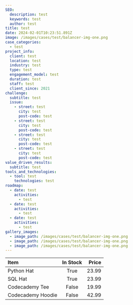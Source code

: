 ```yaml
---
SEO:
  description: test
  keywords: test
  author: test
title: test
date: 2024-02-01T10:23:51.891Z
image: /images/cases/test/balancer-img-one.png
case_categories:
  - test
project_info:
  client: test
  location: test
  industry: test
  type: test
  engagement_model: test
  duration: test
  staff: test
  client_since: 2021
challenge:
  subtitle: test
  issue:
    - street: test
      city: test
      post-code: test
    - street: test
      city: test
      post-code: test
    - street: test
      city: test
      post-code: test
    - street: test
      city: test
      post-code: test
value_driven_results:
  subtitle: test
tools_and_technologies:
  - tool: test
    technologies: test
roadmap:
  - date: test
    activities:
      - test
  - date: test
    activities:
      - test
  - date: test
    activities:
      - test
gallery_images:
  - image_path: /images/cases/test/balancer-img-one.png
  - image_path: /images/cases/test/balancer-img-one.png
  - image_path: /images/cases/test/balancer-img-one.png
---
```


| Item              | In Stock | Price |
| :---------------- | :------: | ----: |
| Python Hat        |   True   | 23.99 |
| SQL Hat           |   True   | 23.99 |
| Codecademy Tee    |  False   | 19.99 |
| Codecademy Hoodie |  False   | 42.99 |
